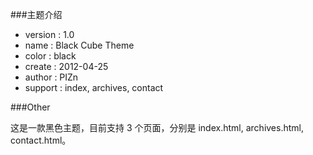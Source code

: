 ###主题介绍

* version :  1.0
* name    :  Black Cube Theme
* color   :  black
* create  :  2012-04-25
* author  :  PIZn
* support :  index, archives, contact

###Other

这是一款黑色主题，目前支持 3 个页面，分别是 index.html, archives.html,
contact.html。
